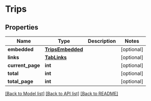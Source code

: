 # Trips

## Properties
Name | Type | Description | Notes
------------ | ------------- | ------------- | -------------
**embedded** | [**TripsEmbedded**](TripsEmbedded.md) |  | [optional] 
**links** | [**TabLinks**](TabLinks.md) |  | [optional] 
**current_page** | **int** |  | [optional] 
**total** | **int** |  | [optional] 
**total_page** | **int** |  | [optional] 

[[Back to Model list]](../README.md#documentation-for-models) [[Back to API list]](../README.md#documentation-for-api-endpoints) [[Back to README]](../README.md)


